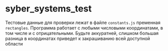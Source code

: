 # syber_systems_test
Тестовые данные для проверки лежат в файле `constants.js` пременная `rectangles`.
Программа работает с любыми числовыми координатами, в том числе и с отрицательными. Будьте аккуратней, слишком большая разница в координатах приведет к закрашиванию всей доступной области 
